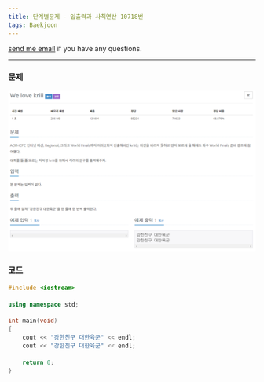 ```yaml
---
title: 단계별문제 - 입출력과 사칙연산 10718번
tags: Baekjoon
---
```


[send me email](mailto:jewel7492@gmail.com) if you have any questions.

<!--more-->

---
### 문제   
![그림1](/assets/Baekjoon/10718/1.PNG)  

### 코드
```cpp
#include <iostream> 

using namespace std;
 
int main(void)
{
    cout << "강한친구 대한육군" << endl;
    cout << "강한친구 대한육군" << endl;
    
    return 0;
}
```